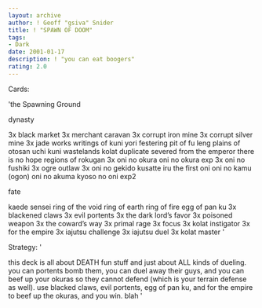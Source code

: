 ```yaml
---
layout: archive
author: ! Geoff "gsiva" Snider
title: ! "SPAWN OF DOOM"
tags:
- Dark
date: 2001-01-17
description: ! "you can eat boogers"
rating: 2.0
---
```

Cards: 

'the Spawning Ground

dynasty

3x black market
3x merchant caravan
3x corrupt iron mine
3x corrupt silver mine
3x jade works
writings of kuni yori
festering pit of fu leng
plains of otosan uchi
kuni wastelands
kolat duplicate
severed from the emperor
there is no hope
regions of rokugan
3x oni no okura
oni no okura exp
3x oni no fushiki
3x ogre outlaw
3x oni no gekido
kusatte iru
the first oni
oni no kamu (ogon)
oni no akuma
kyoso no oni exp2

fate

kaede sensei
ring of the void
ring of earth
ring of fire
egg of pan ku
3x blackened claws
3x evil portents
3x the dark lord’s favor
3x poisoned weapon
3x the coward’s way
3x primal rage
3x focus
3x kolat instigator
3x for the empire
3x iajutsu challenge
3x iajutsu duel
3x kolat master
'

Strategy: '

this deck is all about DEATH  fun stuff and just about ALL kinds of dueling.  you can portents bomb them, you can duel away their guys, and you can beef up your okuras so they cannot defend (which is your terrain defense as well).  use blacked claws, evil portents, egg of pan ku, and for the empire to beef up the okuras, and you win.  blah '